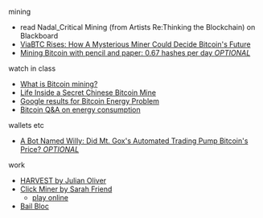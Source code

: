 mining
+ read Nadal_Critical Mining (from Artists Re:Thinking the Blockchain) on Blackboard
+ [ViaBTC Rises: How A Mysterious Miner Could Decide Bitcoin's Future](https://www.coindesk.com/viabtc-mystery-miner-bitcoin-scaling-future/)
+ [Mining Bitcoin with pencil and paper: 0.67 hashes per day *OPTIONAL*](http://www.righto.com/2014/09/mining-bitcoin-with-pencil-and-paper.html)

watch in class
+ [What is Bitcoin mining?](https://www.youtube.com/watch?v=GmOzih6I1zs)
+ [Life Inside a Secret Chinese Bitcoin Mine
](https://www.youtube.com/watch?v=K8kua5B5K3I)
+ [Google results for Bitcoin Energy Problem](https://www.google.com/search?q=bitcoin+energy+problem&rlz=1C5CHFA_enUS813US813&source=lnms&sa=X&ved=0ahUKEwjJv_fQ47HeAhVsUd8KHV8QDY8Q_AUICSgA&biw=1879&bih=929&dpr=1)
+ [Bitcoin Q&A on energy consumption](https://www.youtube.com/watch?v=2T0OUIW89II)

wallets etc
+ [A Bot Named Willy: Did Mt. Gox's Automated Trading Pump Bitcoin's Price? *OPTIONAL*](https://www.coindesk.com/bot-named-willy-did-mt-goxs-automated-trading-pump-bitcoin-price/)

work
+ [HARVEST by Julian Oliver](https://julianoliver.com/output/harvest)
+ [Click Miner by Sarah Friend](http://www.statemachines.eu/projects/clickmine-by-s-friend/)
  + [play online](https://clickmine.click/)
+ [Bail Bloc](https://bailbloc.thenewinquiry.com/)
